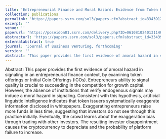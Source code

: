 ```yaml
---
title: 'Entrepreneurial Finance and Moral Hazard: Evidence from Token Offerings'
collection: publications
permalink: 'https://papers.ssrn.com/sol3/papers.cfm?abstract_id=3343912'
excerpt: ''
venue: ''
paperurl: 'https://poseidon01.ssrn.com/delivery.php?ID=061081024013114026066021125008104014032053053031010004101023102030127022026094075124054054025045018036026018071127094123117011018000070045050023006075108095009004093050076009017075071029004069103067120081103093126014007068099126095001016023005027092026&EXT=pdf'
abstracturl: 'https://papers.ssrn.com/sol3/papers.cfm?abstract_id=3343912'
externalabstract: true
journal: 'Journal of Business Venturing, forthcoming'
version: ''
abstract: 'This paper provides the first evidence of amoral hazard in signaling in an entrepreneurial finance context, by examining token offerings or Initial Coin Offerings (ICOs). Entrepreneurs ability to signal quality is crucial to succeeding in the competition for growth capital. However, the absence of institutions that verify endogenous signals may induce a moral hazard in signaling. Consistent with this hypothesis, artificial linguistic intelligence indicates that token issuers systematically exaggerate information disclosed in whitepapers. Exaggerating entrepreneurs raise more funds in less time, suggesting that investors do not see through this practice initially. Eventually, the crowd learns about the exaggeration bias through trading with other investors. The resulting investor disappointment causes the cryptocurrency to depreciate and the probability of platform failure to increase.'
---
```


Abstract: This paper provides the first evidence of amoral hazard in signaling in an entrepreneurial finance context, by examining token offerings or Initial Coin Offerings (ICOs). Entrepreneurs ability to signal quality is crucial to succeeding in the competition for growth capital. However, the absence of institutions that verify endogenous signals may induce a moral hazard in signaling. Consistent with this hypothesis, artificial linguistic intelligence indicates that token issuers systematically exaggerate information disclosed in whitepapers. Exaggerating entrepreneurs raise more funds in less time, suggesting that investors do not see through this practice initially. Eventually, the crowd learns about the exaggeration bias through trading with other investors. The resulting investor disappointment causes the cryptocurrency to depreciate and the probability of platform failure to increase.
